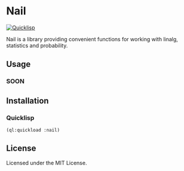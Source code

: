 # Nail
[![Quicklisp](http://quickdocs.org/badge/nail.svg)](http://quickdocs.org/nail/)  
  
Nail is a library providing convenient functions for working with linalg, statistics and probability.

## Usage

### SOON

## Installation
### Quicklisp
`(ql:quickload :nail)`

## License

Licensed under the MIT License.
